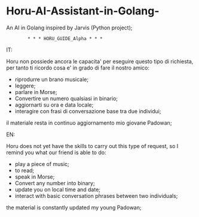 # Horu-AI-Assistant-in-Golang-
An AI in Golang inspired by Jarvis (Python project);

			* * * HORU_GUIDE_Alpha * * *


IT:
	
 Horu non possiede ancora le capacita' per eseguire questo tipo di richiesta,
 per tanto ti ricordo cosa e' in grado di fare il nostro amico:
		
 - riprodurre un brano musicale;
 - leggere;
 - parlare in Morse;
 - Convertire un numero qualsiasi in binario;
 - aggiornarti su ora e data locale;
 - interagire con frasi di conversazione base tra due individui;

		
 il materiale resta in continuo aggiornamento mio giovane Padowan;


EN:

Horu does not yet have the skills to carry out this type of request,
 so I remind you what our friend is able to do:

 - play a piece of music;
 - to read;
 - speak in Morse;
 - Convert any number into binary;
 - update you on local time and date;
 - interact with basic conversation phrases between two individuals;


 the material is constantly updated my young Padowan;
